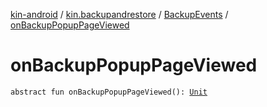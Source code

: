 [kin-android](../../index.md) / [kin.backupandrestore](../index.md) / [BackupEvents](index.md) / [onBackupPopupPageViewed](./on-backup-popup-page-viewed.md)

# onBackupPopupPageViewed

`abstract fun onBackupPopupPageViewed(): `[`Unit`](https://kotlinlang.org/api/latest/jvm/stdlib/kotlin/-unit/index.html)